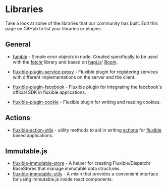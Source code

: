 # Libraries

Take a look at some of the libraries that our community has built. Edit this page on GitHub to list your libraries or plugins.

## General

 * [fumble](https://github.com/yahoo/fumble) - Simple error objects in node. Created specifically to be used with the [fetchr](https://github.com/yahoo/fetchr) library and based on [hapi.js](http://hapijs.com/)' [Boom](https://github.com/hapijs/boom).

* [fluxible-plugin-service-proxy](https://github.com/benbria/node-fluxible-plugin-service-proxy) - Fluxible plugin for registering services with different implementations on the server and the client.

* [fluxible-plugin-facebook](https://github.com/Hairfie/fluxible-plugin-facebook) - Fluxible plugin for integrating the facebook's official SDK in fluxible applications.

* [fluxible-plugin-cookie](https://github.com/Hairfie/fluxible-plugin-cookie) - Fluxible plugin for writing and reading cookies.

## Actions

 * [fluxible-action-utils](https://github.com/yahoo/fluxible-action-utils) - utility methods to aid in writing [actions](http://fluxible.io/api/fluxible-context.html#executeaction-action-payload-callback-) for [fluxible](http://fluxible.io) based applications.

## Immutable.js

 * [fluxible-immutable-store](https://www.npmjs.com/packages/fluxible-immutable-store) - A helper for creating Fluxible/Dispatchr BaseStores that manage immutable data structures.
 * [fluxible-immutable-utils](https://github.com/yahoo/fluxible-immutable-utils) - A mixin that provides a convenient interface for using Immutable.js inside react components.
